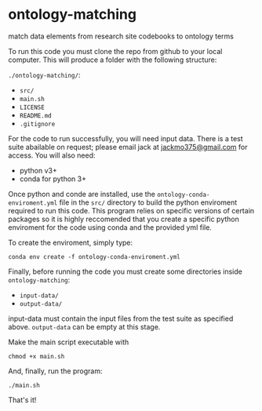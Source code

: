 # ontology-matching
match data elements from research site codebooks to ontology terms

To run this code you must clone the repo from github to your local computer. This will produce a folder with the following structure:

`./ontology-matching/`:
* `src/`
* `main.sh`
* `LICENSE`
* `README.md`
* `.gitignore`
  
 For the code to run successfully, you will need input data. There is a test suite abailable on request; please email jack at jackmo375@gmail.com for access. You will also need:
  * python v3+
  * conda for python 3+
  
Once python and conde are installed, use the `ontology-conda-enviroment.yml` file in the `src/` directory to build the python enviroment required to run this code. This program relies on specific versions of certain packages so it is highly reccomended that you create a specific python enviroment for the code using conda and the provided yml file. 

To create the enviroment, simply type:
```
conda env create -f ontology-conda-enviroment.yml
```

Finally, before running the code you must create some directories inside `ontology-matching`:
* `input-data/`
* `output-data/`
 
input-data must contain the input files from the test suite as specified above. `output-data` can be empty at this stage. 

Make the main script executable with
```
chmod +x main.sh
```

And, finally, run the program:
```
./main.sh
```

That's it!
  

